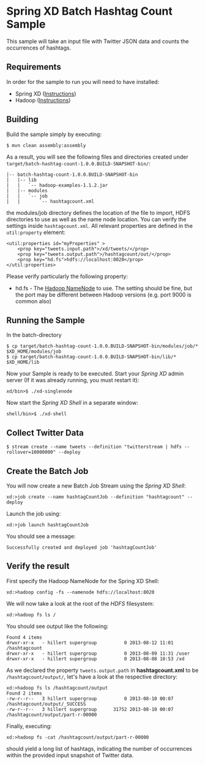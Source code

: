 Spring XD Batch Hashtag Count Sample
=================================

This sample will take an input file with Twitter JSON data and counts the occurrences of hashtags.

## Requirements

In order for the sample to run you will need to have installed:

* Spring XD ([Instructions](https://github.com/SpringSource/spring-xd/wiki/Getting-Started))
* Hadoop ([Instructions](https://github.com/SpringSource/spring-xd/wiki/Hadoop-Installation))

## Building

Build the sample simply by executing:

	$ mvn clean assembly:assembly

As a result, you will see the following files and directories created under `target/batch-hashtag-count-1.0.0.BUILD-SNAPSHOT-bin/`:

```
|-- batch-hashtag-count-1.0.0.BUILD-SNAPSHOT-bin
|   |-- lib
|   |   `-- hadoop-examples-1.1.2.jar
|   |-- modules
|   |   `-- job
|   |       `-- hashtagcount.xml
```

the modules/job directory defines the location of the file to import, HDFS directories to use as well as the name node location.  You can verify the settings inside `hashtagcount.xml`.  All relevant properties are defined in the `util:property` element:

	<util:properties id="myProperties" >
		<prop key="tweets.input.path">/xd/tweets/</prop>
		<prop key="tweets.output.path">/hashtagcount/out/</prop>
		<prop key="hd.fs">hdfs://localhost:8020</prop>
	</util:properties>

Please verify particularly the following property:

* hd.fs - The [Hadoop NameNode](http://wiki.apache.org/hadoop/NameNode) to use. The setting should be fine, but the port may be different between Hadoop versions (e.g. port 9000 is common also)

## Running the Sample

In the batch-directory

	$ cp target/batch-hashtag-count-1.0.0.BUILD-SNAPSHOT-bin/modules/job/* $XD_HOME/modules/job
	$ cp target/batch-hashtag-count-1.0.0.BUILD-SNAPSHOT-bin/lib/* $XD_HOME/lib

Now your Sample is ready to be executed. Start your *Spring XD* admin server (If it was already running, you must restart it):

	xd/bin>$ ./xd-singlenode

Now start the *Spring XD Shell* in a separate window:

	shell/bin>$ ./xd-shell

## Collect Twitter Data

	$ stream create --name tweets --definition "twitterstream | hdfs --rollover=10000000" --deploy

## Create the Batch Job

You will now create a new Batch Job Stream using the *Spring XD Shell*:

	xd:>job create --name hashtagCountJob --definition "hashtagcount" --deploy

Launch the job using:

	xd:>job launch hashtagCountJob

You should see a message:

	Successfully created and deployed job 'hashtagCountJob'

## Verify the result

First specify the Hadoop NameNode for the Spring XD Shell:

	xd:>hadoop config -fs --namenode hdfs://localhost:8020
	
We will now take a look at the root of the *HDFS* filesystem:
	
	xd:>hadoop fs ls /

You should see output like the following:

	Found 4 items
	drwxr-xr-x   - hillert supergroup          0 2013-08-12 11:01 /hashtagcount
	drwxr-xr-x   - hillert supergroup          0 2013-08-09 11:31 /user
	drwxr-xr-x   - hillert supergroup          0 2013-08-08 10:53 /xd

As we declared the property `tweets.output.path` in **hashtagcount.xml** to be `/hashtagcount/output/`, let's have a look at the respective directory:

	xd:>hadoop fs ls /hashtagcount/output
	Found 2 items
	-rw-r--r--   3 hillert supergroup          0 2013-08-10 00:07 /hashtagcount/output/_SUCCESS
	-rw-r--r--   3 hillert supergroup      31752 2013-08-10 00:07 /hashtagcount/output/part-r-00000

Finally, executing:

	xd:>hadoop fs -cat /hashtagcount/output/part-r-00000

should yield a long list of hashtags, indicating the number of occurrences within the provided input snapshot of Twitter data.

